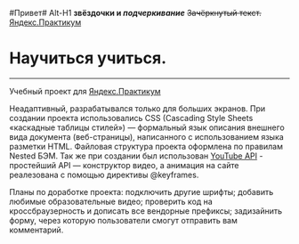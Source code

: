 #Привет#
Alt-H1
**звёздочки и _подчеркивание_**
~~Зачёркнутый текст.~~ 
[Яндекс.Практикум](https://practicum.yandex.ru/) 

# Научиться учиться.
------
Учебный проект для [Яндекс.Практикум](https://practicum.yandex.ru/) 


Неадаптивный, разрабатывался только для больших экранов. При создании проекта использовались 
CSS (Cascading Style Sheets «каскадные таблицы стилей») — формальный язык описания внешнего вида документа (веб-страницы), написанного с использованием языка разметки HTML. Файловая структура проекта оформлена по правилам Nested БЭМ. Так же при создании был использован [YouTube API](https://developers.google.com/youtube/youtube_player_demo?hl=ru) -
простейший API — конструктор видео, а анимация на сайте реалезована с помощью директивы @keyframes.

Планы по доработке проекта:
подключить другие шрифты;
добавить любимые образовательные видео;
проверить код на кроссбраузерность и дописать все вендорные префиксы;
задизайнить форму, через которую пользователи смогут отправить вам комментарий.

